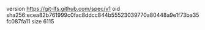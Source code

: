 version https://git-lfs.github.com/spec/v1
oid sha256:ecea82b761999c0fac8ddcc844b55523039770a80448a9e1f73ba35fc087fa11
size 6115
